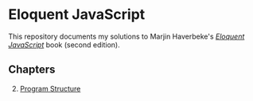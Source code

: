 # Eloquent JavaScript

This repository documents my solutions to Marjin Haverbeke's _[Eloquent JavaScript](http://eloquentjavascript.net/)_ book (second edition).

## Chapters

2.  [Program Structure](/chapter-2/)
